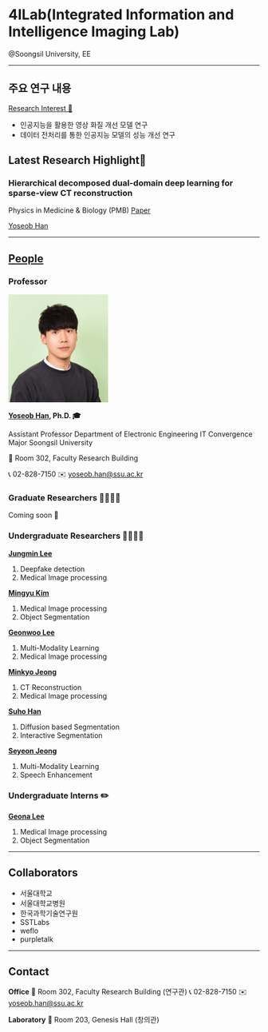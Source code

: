 # 4ILab(Integrated Information and Intelligence Imaging Lab)
@Soongsil University, EE

---

## 주요 연구 내용
[Research Interest 🔬](https://sites.google.com/ssu.ac.kr/4ilab/research)
- 인공지능을 활용한 영상 화질 개선 모델 연구
- 데이터 전처리를 통한 인공지능 모델의 성능 개선 연구

## Latest Research Highlight🚨

### Hierarchical decomposed dual-domain deep learning for sparse-view CT reconstruction
Physics in Medicine & Biology (PMB)
[Paper](https://iopscience.iop.org/article/10.1088/1361-6560/ad31c7)

[Yoseob Han](https://github.com/hanyoseob)

---

## [People](https://sites.google.com/ssu.ac.kr/4ilab/people)
### Professor
<img src="images/yoseobhan.png"  width="200"/>

**[Yoseob Han](https://github.com/hanyoseob), Ph.D. 🎓**

Assistant Professor
Department of Electronic Engineering
IT Convergence Major
Soongsil University

🏢 Room 302, Faculty Research Building

📞 02-828-7150 ✉️ yoseob.han@ssu.ac.kr

### Graduate Researchers 🧑‍🎓👩‍🎓
Coming soon 🙏
### Undergraduate Researchers 👩‍💻🧑‍💻
**[Jungmin Lee](https://github.com/peter8366)**
1. Deepfake detection
2. Medical Image processing

**[Mingyu Kim](https://github.com/hunzo300)**
1. Medical Image processing
2. Object Segmentation

**[Geonwoo Lee](https://github.com/gunwoo5034)**
1. Multi-Modality Learning
2. Medical Image processing

**[Minkyo Jeong](https://github.com/minkyo1015)**
1. CT Reconstruction
2. Medical Image processing

**[Suho Han](https://github.com/unbroken2650)**
1. Diffusion based Segmentation
2. Interactive Segmentation

**[Seyeon Jeong](https://github.com/sysy527)**
1. Multi-Modality Learning
2. Speech Enhancement


### Undergraduate Interns ✏️
**[Geona Lee](https://github.com/kuna00144)**
1. Medical Image processing
2. Object Segmentation

---

## Collaborators
- 서울대학교
- 서울대학교병원
- 한국과학기술연구원
- SSTLabs
- weflo
- purpletalk

---

## Contact
**Office**
🏢 Room 302, Faculty Research Building (연구관)
📞 02-828-7150 ✉️ yoseob.han@ssu.ac.kr

**Laboratory**
🏢 Room 203, Genesis Hall (창의관)
